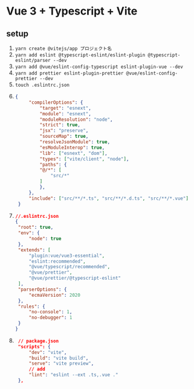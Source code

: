 # Vue 3 + Typescript + Vite

## setup
1. `yarn create @vitejs/app プロジェクト名`
2. `yarn add eslint @typescript-eslint/eslint-plugin @typescript-eslint/parser --dev`
3. `yarn add @vue/eslint-config-typescript eslint-plugin-vue --dev`
4. `yarn add prettier eslint-plugin-prettier @vue/eslint-config-prettier --dev`
5. `touch .eslintrc.json`
6. ```json
   {
        "compilerOptions": {
            "target": "esnext",
            "module": "esnext",
            "moduleResolution": "node",
            "strict": true,
            "jsx": "preserve",
            "sourceMap": true,
            "resolveJsonModule": true,
            "esModuleInterop": true,
            "lib": ["esnext", "dom"],
            "types": ["vite/client", "node"],
            "paths": {
            "@/*": [
                "src/*"
            ]
            },
        },
        "include": ["src/**/*.ts", "src/**/*.d.ts", "src/**/*.vue"]
    }
   ```
7. ```json
   //.eslintrc.json
   {
    "root": true,
    "env": {
        "node": true
    },
    "extends": [
        "plugin:vue/vue3-essential",
        "eslint:recommended",
        "@vue/typescript/recommended",
        "@vue/prettier",
        "@vue/prettier/@typescript-eslint"
    ],
    "parserOptions": {
        "ecmaVersion": 2020
    },
    "rules": {
        "no-console": 1,
        "no-debugger": 1
    }
   }
   ```
8. ```json
    // package.json
    "scripts": {
        "dev": "vite",
        "build": "vite build",
        "serve": "vite preview",
        // add
        "lint": "eslint --ext .ts,.vue ."
    }, 
    ```
